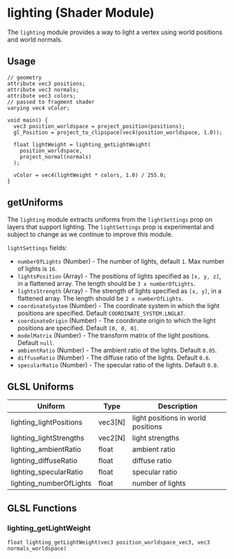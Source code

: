 # lighting (Shader Module)

The `lighting` module provides a way to light a vertex using world positions and world normals.

## Usage

```
// geometry
attribute vec3 positions;
attribute vec3 normals;
attribute vec3 colors;
// passed to fragment shader
varying vec4 vColor;

void main() {
  vec3 position_worldspace = project_position(positions);
  gl_Position = project_to_clipspace(vec4(position_worldspace, 1.0));

  float lightWeight = lighting_getLightWeight(
    position_worldspace,
    project_normal(normals)
  );

  vColor = vec4(lightWeight * colors, 1.0) / 255.0;
}
```


## getUniforms

The `lighting` module extracts uniforms from the `lightSettings` prop on layers that support lighting. The `lightSettings` prop is experimental and subject to change as we continue to improve this module.

`lightSettings` fields:

- `numberOfLights` (Number) - The number of lights, default `1`. Max number of lights is `16`.
- `lightsPosition` (Array) - The positions of lights specified as `[x, y, z]`, in a flattened array. The length should be `3 x numberOfLights`.
- `lightsStrength` (Array) - The strength of lights specified as `[x, y]`, in a flattened array. The length should be `2 x numberOfLights`.
- `coordinateSystem` (Number) - The coordinate system in which the light positions are specified. Default `COORDINATE_SYSTEM.LNGLAT`.
- `coordinateOrigin` (Number) - The coordinate origin to which the light positions are specified. Default `[0, 0, 0]`.
- `modelMatrix` (Number) - The transform matrix of the light positions. Default `null`.
- `ambientRatio` (Number) - The ambient ratio of the lights. Default `0.05`.
- `diffuseRatio` (Number) - The diffuse ratio of the lights. Default `0.6`.
- `specularRatio` (Number) - The specular ratio of the lights. Default `0.8`.


## GLSL Uniforms

| Uniform | Type | Description |
| --- | --- | --- |
| lighting_lightPositions | vec3[N] | light positions in world positions |
| lighting_lightStrengths | vec2[N] | light strengths |
| lighting_ambientRatio | float | ambient ratio |
| lighting_diffuseRatio | float | diffuse ratio |
| lighting_specularRatio | float | specular ratio |
| lighting_numberOfLights | float | number of lights |


## GLSL Functions

### lighting_getLightWeight

`float lighting_getLightWeight(vec3 position_worldspace_vec3, vec3 normals_worldspace)`
